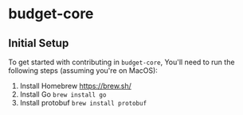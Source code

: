 # budget-core

## Initial Setup
To get started with contributing in `budget-core`, You'll need to run the following steps (assuming you're on MacOS):
1. Install Homebrew https://brew.sh/
2. Install Go `brew install go`
3. Install protobuf `brew install protobuf`



